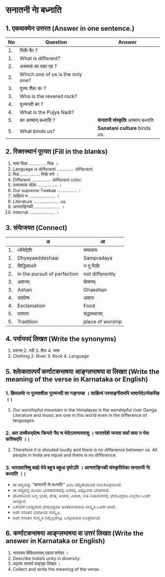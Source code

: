 # सनातनी नाे बध्नाति 
## 1. एकवाक्येन उत्तरत (Answer in one sentence.)
|No|Question|Answer|
|-|-|-|
|1.| भिन्नाै काै ?||
|1.| What is different?||
|2.| अस्माकं का एका एव ?||
|2.| Which one of us is the only one?||
|3.| पूज्यः शैलः कः ?||
|3.| Who is the revered rock?||
|4.| पूज्यनदी का ?||
|4.| What is the Pujya Nadi?||
|5.| का अस्मान् बध्नाति ?|**सनातनी संस्कृतिः** अस्मान्‌ बध्नाति|
|5.| What binds us?|**Sanatani culture** binds us.|

## 2. रिक्तस्थानं पूरयत (Fill in the blanks)
1. भाषा भिन्ना .............. भिन्नः ।
1. Language is different .............. different.
2. भिन्नं ................ भिन्नाे वर्णः ।
2. Different ................ different color.
3. परमस्माकं त्वेकाे ................ ।
3. Our supreme Twekae ................ ।
4. साहित्यं नः ..................... ।
4. Literature ..................... us.
5. आन्तरङ्गिकी ..................... ।
5. Internal ..................... ।

## 3. संयाेजयत (Connect)
|| अ |आ|
|-|-|-|
|1.| ध्येयाेद्देशाै |सम्प्रदायः|
|1.| Dhyeyaeddeshaai |Sampradaya|
|2.| सिद्धिसाधने |न तु भिन्नाै|
|2.| in the pursuit of perfection |not differently|
|3.| अशनम् |घाेषणम्|
|3.| Ashan |Ghaeshan|
|4.| उद्घाेषः |आहारः|
|4.| Exclamation |Food|
|5.| परम्परा |श्रद्धास्थानम्|
|5.| Tradition |place of worship|

## 4. पर्यायपदं लिखत (Write the synonyms)
1. वसनम् 2. नदी 3. शैलः 4. भाषा
1. Clothing 2. River 3. Rock 4. Language

## 5. श्लाेकतात्पर्यं कर्णाटकभाषया आङ्ग्लभाषया वा लिखत (Write the meaning of the verse in Karnataka or English)

### 1. हिमालयाे नः पूज्यश्शैलः पूज्यनदी सा गङ्गाम्बा ।  साहित्यं नस्सङ्गीतमपि भाषाभेदेऽप्येकमिह ।।
1. Our worshipful mountain in the Himalayas is the worshipful river Ganga. Literature and music are one in this world even in the difference of languages.

### 2. अत उच्चैरुद्घाेषः क्रियते नैव च भेदाेऽस्त्यस्मासु ।  भारतदेशे जनता सर्वा समा न भेदः कश्चिदपि ।।
2. Therefore it is shouted loudly and there is no difference between us. All people in India are equal and there is no difference.

### 3. भारतवासिषु बाह्ये भेदे बहुत्र बहुधा दृष्टेऽपि । आन्तरङ्गिकी संस्कृतिरेका सनातनी नाे बध्नाति ।।
* ಈ ಪದ್ಯವನ್ನು "सनातनी नाे बध्नाति'' ಎಂಬ ಪದ್ಯಪಾಠದಿಂದ ಆರಿಸಿಕೊಳ್ಳಲಾಗಿದೆ.
* ಈ ಪದ್ಯದಲ್ಲಿ ಕವಿಯು ಭಾರತದೇಶದಲ್ಲಿ ಜನರಲ್ಲಿ ಎಷ್ಟೊಂದು ಭೇದಗಳಿವೆ.
* ಹೊರಗಿನಿಂದ ಬಣ್ಣ ಭಾಷೆ, ವೇಷ, ಆಚಾರ, ವಿಚಾರ, ನೀತಿ ನಿಯಮಗಳಲ್ಲಿ ಭೇದವಿದ್ದರೂ ಎಲ್ಲರೂ ಒಂದೇ ಆಗಿದ್ದಾರೆ.
* ಏಕೆಂದರೆ ಬಾಹ್ಯವಾದ ಭೇದವಿದ್ದರೂ ಆಂತರಂಗಿಕವಾದ ಸಂಸ್ಕೃತಿ ಒಂದೇ ಆಗಿದೆ.
* ಅದೇ ಸನಾತನ ಭಾರತೀಯ ಸಂಸ್ಕೃತಿ.
* ಅದೇ ಸನಾತನ ಸಂಸ್ಕೃತಿ ನಮ್ಮೆಲ್ಲರನ್ನೂ ಒಗ್ಗೂಡಿಸುವ ಸೂತ್ರವಾಗಿದೆ.

## 6. कर्णाटकभाषया आङ्ग्लभाषया वा उत्तरं लिखत (Write the answer in Karnataka or English)
1. भारतस्य विविधतायाम् एकतां वर्णयत ।
1. Describe India’s unity in diversity.
2. पद्यस्य तात्पर्यं सङ्गृह्य लिखत ।
2. Collect and write the meaning of the verse.
